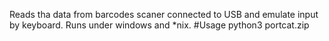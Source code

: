 Reads tha data from barcodes scaner connected to USB and emulate input by keyboard.
Runs under windows and *nix.
#Usage
python3 portcat.zip
